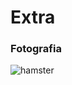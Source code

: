 # Extra

### Fotografia
![hamster](https://github.com/user-attachments/assets/e12aa51a-4d8d-48e1-94eb-03139ac3beb6)
